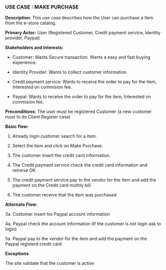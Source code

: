 ### USE CASE : MAKE PURCHASE

**Description:** This use case describes how the User can purchase a item from the e-store catalog.

**Primary Actor:** User (Registered Customer, Credit payment service, Identity provider, Paypal)

**Stakeholders and Interests:**
-	Customer: 	Wants Secure transaction.
                         Wants a easy and fast buying experience.

-	Identity Provider:    Wants to collect customer information. 
-   Credit payment service: Wants to receive the order to pay for the item, Interested on commision fee. 
-   Paypal: Wants to receive the order to pay for the item, Interested on commision fee.

**Preconditions:** The user must be registered Customer (a new customer must to do Client Register case)

**Basic flow:**

1.	Already login customer search for a item.

2.	Select the item and click on Make Purchase.

3.  The customer insert the credit card information.

4.  The Credit payment service check the credit card information and retreive OK

5.  The credit payment service pay to the vendor for the item and add the payment on the Credit card mothly bill

6.  The customer receive that the item was purchased

**Alternate Flow:**

3a. Customer insert his Paypal account information

4a. Paypal check the account information (If the customer is not login ask to login)

5a. Paypal pay to the vendor for the item and add the payment on the Paypal registerd credit card

**Exceptions**

The site validate that the customer is active 

